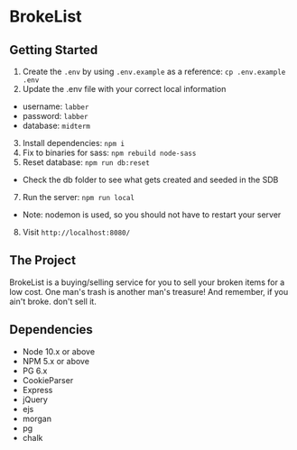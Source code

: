 BrokeList
=========

## Getting Started

1. Create the `.env` by using `.env.example` as a reference: `cp .env.example .env`
2. Update the .env file with your correct local information 
  - username: `labber` 
  - password: `labber` 
  - database: `midterm`
3. Install dependencies: `npm i`
4. Fix to binaries for sass: `npm rebuild node-sass`
5. Reset database: `npm run db:reset`
  - Check the db folder to see what gets created and seeded in the SDB
7. Run the server: `npm run local`
  - Note: nodemon is used, so you should not have to restart your server
8. Visit `http://localhost:8080/`

## The Project
BrokeList is a buying/selling service for you to sell your broken items for a low cost. One man's trash is another man's treasure! And remember, if you ain't broke. don't sell it.

## Dependencies

- Node 10.x or above
- NPM 5.x or above
- PG 6.x
- CookieParser
- Express
- jQuery
- ejs
- morgan
- pg
- chalk
